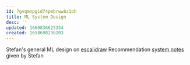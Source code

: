 ```yaml
---
id: 7gvqmnpgid74pmbrww8z1oh
title: ML System Design
desc: ''
updated: 1660836625354
created: 1658698236203
---
```


Stefan's general ML design on [escalidraw](https://github.com/ngocuong0105/dendron-wiki/blob/main/vault/assets/files/ML-SYSTEM-DESIGN.excalidraw)
Recommendation [system notes](https://github.com/ngocuong0105/dendron-wiki/blob/main/vault/assets/files/Recommender%20System%20of%20News%20Feed.docx)
given by Stefan